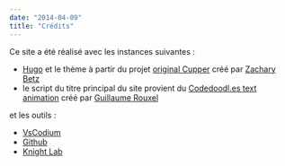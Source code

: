 ```yaml
---
date: "2014-04-09"
title: "Crédits"
---
```


Ce site a été réalisé avec les instances suivantes : 

- [Hugo](https://gohugo.io/) et le thème à partir du projet [original Cupper](https://github.com/ThePacielloGroup/cupper) créé par   [Zachary Betz](https://zwbetz.com/)
- le script du titre principal du site provient du [Codedoodl.es text animation](https://codepen.io/guillaumerxl/pen/pjbYoB) créé par [Guillaume Rouxel](https://codepen.io/guillaumerxl)

et les outils : 

- [VsCodium](https://vscodium.com/) 
- [Github](https://github.com/) 
- [Knight Lab](https://knightlab.northwestern.edu/projects/)